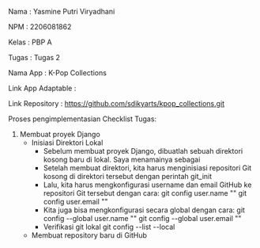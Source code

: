 Nama    : Yasmine Putri Viryadhani

NPM     : 2206081862

Kelas   : PBP A

Tugas   : Tugas 2

Nama App            : K-Pop Collections

Link App Adaptable  :

Link Repository     : https://github.com/sdikyarts/kpop_collections.git



Proses pengimplementasian Checklist Tugas:
1. Membuat proyek Django
    * Inisiasi Direktori Lokal
        - Sebelum membuat proyek Django, dibuatlah sebuah direktori kosong baru di lokal. Saya menamainya sebagai 
        - Setelah membuat direktori, kita harus menginisiasi repositori Git kosong di direktori tersebut dengan perintah git_init
        - Lalu, kita harus mengkonfigurasi username dan email GitHub ke repositori Git tersebut dengan cara:
            git config user.name "<NAME>"
            git config user.email "<EMAIL>"
        - Kita juga bisa mengkonfigurasi secara global dengan cara:
            git config --global user.name "<NAME>"
            git config --global user.email "<EMAIL>"
        - Verifikasi git lokal
            git config --list --local
    * Membuat repository baru di GitHub
